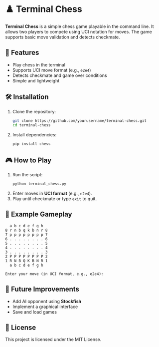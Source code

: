 # ♟️ Terminal Chess

**Terminal Chess** is a simple chess game playable in the command line. It allows two players to compete using UCI notation for moves. The game supports basic move validation and detects checkmate.

## 🚀 Features
- Play chess in the terminal
- Supports UCI move format (e.g., `e2e4`)
- Detects checkmate and game over conditions
- Simple and lightweight

## 🛠 Installation 
1. Clone the repository:
   ```bash  
   git clone https://github.com/yourusername/terminal-chess.git
   cd terminal-chess
   ```
2. Install dependencies:  
   ```bash   
   pip install chess   
   ```  

## 🎮 How to Play
1. Run the script:
   ```bash 
   python terminal_chess.py
   ```
2. Enter moves in **UCI format** (e.g., `e2e4`).
3. Play until checkmate or type `exit` to quit.

## 📌 Example Gameplay
```
  a b c d e f g h
8 r n b q k b n r 8
7 p p p p p p p p 7
6 . . . . . . . . 6
5 . . . . . . . . 5
4 . . . . . . . . 4
3 . . . . . . . . 3
2 P P P P P P P P 2
1 R N B Q K B N R 1
  a b c d e f g h

Enter your move (in UCI format, e.g., e2e4):
```

## 📜 Future Improvements
- Add AI opponent using **Stockfish**
- Implement a graphical interface
- Save and load games

## 📄 License
This project is licensed under the MIT License.

